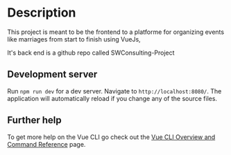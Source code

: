 # Description

This project is meant to be the frontend to a platforme for organizing events like marriages from start to finish using VueJs,

It's back end is a github repo called SWConsulting-Project

## Development server

Run `npm run dev` for a dev server. Navigate to `http://localhost:8080/`. The application will automatically reload if you change any of the source files.


## Further help

To get more help on the Vue CLI go check out the [Vue CLI Overview and Command Reference](https://cli.vuejs.org/) page.


